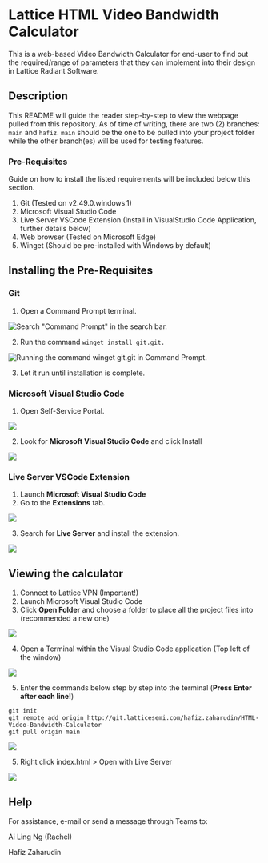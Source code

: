 # Lattice HTML Video Bandwidth Calculator

This is a web-based Video Bandwidth Calculator for end-user to find out the required/range of parameters that they can implement into their design in Lattice Radiant Software.

## Description

This README will guide the reader step-by-step to view the webpage pulled from this repository. As of time of writing, there are two (2) branches: `main` and `hafiz`. `main` should be the one to be pulled into your project folder while the other branch(es) will be used for testing features.

### Pre-Requisites

Guide on how to install the listed requirements will be included below this section.

1. Git (Tested on v2.49.0.windows.1)
2. Microsoft Visual Studio Code
3. Live Server VSCode Extension (Install in VisualStudio Code Application, further details below)
4. Web browser (Tested on Microsoft Edge)
5. Winget (Should be pre-installed with Windows by default)

## Installing the Pre-Requisites

### Git

1. Open a Command Prompt terminal. 

![Search "Command Prompt" in the search bar.](/imgs/readme/git1.png "Should be first result in search")

2. Run the command `winget install git.git.` 

![Running the command winget git.git in Command Prompt.](/imgs/readme/git2.png "Make sure it's git.git")

3. Let it run until installation is complete.

### Microsoft Visual Studio Code

1. Open Self-Service Portal. 

![](/imgs/readme/vscode1.png)

2. Look for **Microsoft Visual Studio Code** and click Install 

![](/imgs/readme/vscode2.png)

### Live Server VSCode Extension

1. Launch **Microsoft Visual Studio Code**
2. Go to the **Extensions** tab. 

![](/imgs/readme/live1.png)

3. Search for **Live Server** and install the extension. 

![](/imgs/readme/live2.png)

## Viewing the calculator

1. Connect to Lattice VPN (Important!)
2. Launch Microsoft Visual Studio Code
3. Click **Open Folder** and choose a folder to place all the project files into (recommended a new one) 

![](/imgs/readme/open1.png)

4. Open a Terminal within the Visual Studio Code application (Top left of the window) 

![](/imgs/readme/terminal1.png)

5. Enter the commands below step by step into the terminal (**Press Enter after each line!**)

```
git init
git remote add origin http://git.latticesemi.com/hafiz.zaharudin/HTML-Video-Bandwidth-Calculator
git pull origin main
```

![](/imgs/readme/terminal2.png)

5. Right click index.html > Open with Live Server 

![](/imgs/readme/terminal3.png)

## Help

For assistance, e-mail or send a message through Teams to:

Ai Ling Ng (Rachel)

Hafiz Zaharudin
